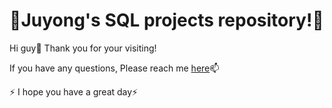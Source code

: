 # 🚀Juyong's SQL projects repository!🚀



Hi guy👋 Thank you for your visiting!

If you have any questions, Please reach me [here](https://www.linkedin.com/in/juyonglee55/)📫

⚡ I hope you have a great day⚡ 
